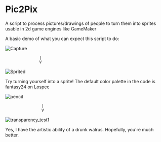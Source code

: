 # Pic2Pix
A script to process pictures/drawings of people to turn them into sprites usable in 2d game engines like GameMaker

A basic demo of what you can expect this script to do: 

![Capture](https://github.com/user-attachments/assets/f42106d4-6e55-43ad-862d-7c9b2c042f8d)

                   |
                   V

![Sprited](https://github.com/user-attachments/assets/d283df28-e98f-4853-8a27-423b38e56d84)

Try turning yourself into a sprite!
The default color palette in the code is fantasy24 on Lospec




![pencil](https://github.com/user-attachments/assets/753184c0-213a-484b-8861-07df3b8e1393)

                    |
                    V
                    
![transparency_test1](https://github.com/user-attachments/assets/a2960f1f-469b-41dd-bac9-1d35b7fd29fc)

Yes, I have the artistic ability of a drunk walrus. Hopefully, you're much better.

